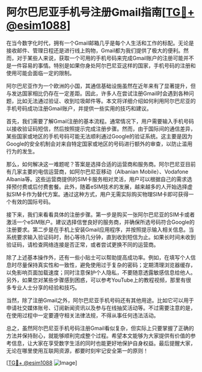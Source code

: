 # 阿尔巴尼亚手机号注册Gmail指南[[TG💪+ @esim1088](https://t.me/s/esim1088)]

在当今数字化时代，拥有一个Gmail邮箱几乎是每个人生活和工作的标配。无论是接收邮件、管理日程还是进行线上购物，Gmail都为我们提供了极大的便利。然而，对于某些人来说，获取一个可用的手机号码来完成Gmail账户的注册可能并不是一件容易的事情。特别是如果你身处阿尔巴尼亚这样的国家，手机号码的注册和使用可能会面临一定的限制。

阿尔巴尼亚作为一个欧洲的小国，其通信基础设施虽然在近年来有了显著提升，但与发达国家相比仍存在一定差距。因此，许多人在尝试注册Gmail时会遇到各种问题，比如无法通过验证、收到垃圾邮件等。本文将详细介绍如何利用阿尔巴尼亚的手机号码成功注册Gmail账户，并提供一些实用的技巧和建议。

首先，我们需要了解Gmail注册的基本流程。通常情况下，用户需要输入手机号码以接收验证码短信，然后按照提示完成注册步骤。然而，由于国际间的通信差异，某些国家或地区的手机号码可能无法顺利通过Google的验证系统。这主要是因为Google的安全机制会对来自特定国家或地区的号码进行额外的审查，以防止滥用行为的发生。

那么，如何解决这一难题呢？答案是选择合适的运营商和服务商。阿尔巴尼亚目前有几家主要的电信运营商，如阿尔巴尼亚移动（Albanian Mobile）、Vodafone Albania等。这些运营商提供的SIM卡服务相对灵活，用户可以根据自己的需求选择预付费或后付费套餐。此外，随着eSIM技术的发展，越来越多的人开始选择虚拟SIM卡作为替代方案。通过这种方式，用户无需实际购买物理SIM卡即可获得一个有效的国际号码。

接下来，我们来看看具体的注册步骤。第一步是购买一张阿尔巴尼亚的SIM卡或者激活一个eSIM账户。建议选择信誉良好的服务商，并确保所选号码符合Google的注册要求。第二步是在手机上安装Gmail应用程序，并按照提示输入相关信息。当系统要求输入验证码时，耐心等待几分钟，直到收到短信为止。如果长时间未收到验证码，请检查网络连接是否正常，或者尝试更换不同的运营商。

除了上述基本操作外，还有一些小贴士可以帮助提高成功率。例如，在填写个人信息时尽量保持真实性和一致性，避免使用过于复杂的密码；定期清理浏览器缓存，以免影响页面加载速度；同时注意保护个人隐私，不要随意透露敏感信息给他人。另外，如果您对某些步骤感到困惑，可以参考YouTube上的教程视频，那里有很多专业人士分享的经验和技巧。

当然，除了注册Gmail之外，阿尔巴尼亚手机号码还有其他用途。比如它可以用于申请社交媒体账号、订阅新闻资讯以及参与在线抽奖活动等。不过需要注意的是，在使用过程中一定要遵守相关法律法规，不得从事任何违法活动。

总之，虽然阿尔巴尼亚手机号码注册Gmail看似复杂，但实际上只要掌握了正确的方法并保持耐心，就能够顺利完成整个过程。希望本文能够为大家提供有价值的参考信息，让大家在享受数字生活的同时也能更好地保护自身权益。最后提醒大家，无论在哪里使用互联网资源，都要时刻牢记安全第一的原则！

[[TG💪+ @esim1088](https://t.me/s/esim1088) ![Image](https://i.postimg.cc/4NQfJmqS/Snipaste-2025-05-13-00-14-12.png)]